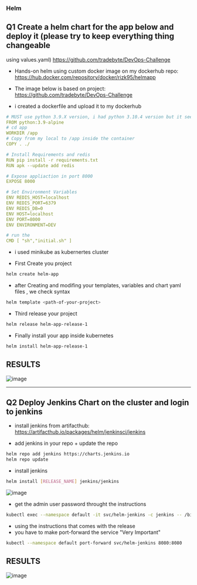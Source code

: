 ### Helm

## Q1 Create a helm chart for the app below and deploy it (please try to keep everything thing changeable
using values.yaml)
https://github.com/tradebyte/DevOps-Challenge

* Hands-on helm using custom docker image on my dockerhub repo:
    https://hub.docker.com/repository/docker/rizk95/helmapp

* The image below is based on project: https://github.com/tradebyte/DevOps-Challenge

* i created a dockerfile and upload it to my dockerhub
```yaml
# MUST use python 3.9.X version, i had python 3.10.4 version but it seem there are problems with the application and this version
FROM python:3.9-alpine
# cd app
WORKDIR /app
# Copy from my local to /app inside the container
COPY . ./

# Install Requirements and redis 
RUN pip install -r requirements.txt
RUN apk --update add redis

# Expose appliaction in port 8000
EXPOSE 8000

# Set Environment Variables 
ENV REDIS_HOST=localhost
ENV REDIS_PORT=6379
ENV REDIS_DB=0
ENV HOST=localhost
ENV PORT=8000
ENV ENVIRONMENT=DEV

# run the 
CMD [ "sh","initial.sh" ]
```
 
* i used minikube as kubernertes cluster
 - First Create you project 
```bash
helm create helm-app
```
 - after Creating and modifing your templates, variables and chart yaml files , we check syntax
```bash
helm template <path-of-your-project>
```

 - Third release your project 
```bash
helm release helm-app-release-1
```

 - Finally install your app inside kubernetes
```bash
helm install helm-app-release-1
```

## RESULTS
![image](https://user-images.githubusercontent.com/30655799/180666959-db752146-eab6-4c6b-ad67-28cae6cee8bb.png)

---------------------------------------------------------------------------------------------------------------------------------------------

## Q2 Deploy Jenkins Chart on the cluster and login to jenkins


 -  install jenkins from artifacthub:
     https://artifacthub.io/packages/helm/jenkinsci/jenkins

* add jenkins in your repo + update the repo 
```bash
helm repo add jenkins https://charts.jenkins.io
helm repo update
```
* install jenkins 
```bash
helm install [RELEASE_NAME] jenkins/jenkins
```
![image](https://user-images.githubusercontent.com/30655799/180669100-e4be7f0b-5912-4742-a3e9-977fd52280a5.png)

* get the admin user password throught the instructions
```bash
kubectl exec --namespace default -it svc/helm-jenkins -c jenkins -- /bin/cat /run/secrets/additional/chart-admin-password && ech
```
* using the instructions that comes with the release
 * you have to make port-forward the service "Very Important"
 
```bash
kubectl --namespace default port-forward svc/helm-jenkins 8080:8080
```
## RESULTS
![image](https://user-images.githubusercontent.com/30655799/180669210-1b1111c0-5234-42cd-98d6-06d35c4df04d.png)

 
